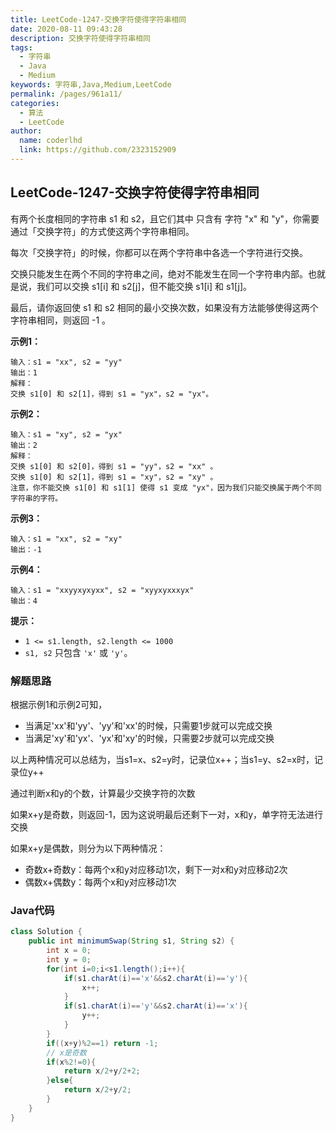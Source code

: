 ```yaml
---
title: LeetCode-1247-交换字符使得字符串相同
date: 2020-08-11 09:43:28
description: 交换字符使得字符串相同
tags: 
  - 字符串
  - Java
  - Medium
keywords: 字符串,Java,Medium,LeetCode
permalink: /pages/961a11/
categories: 
  - 算法
  - LeetCode
author: 
  name: coderlhd
  link: https://github.com/2323152909
---
```


## LeetCode-1247-交换字符使得字符串相同

有两个长度相同的字符串 s1 和 s2，且它们其中 只含有 字符 "x" 和 "y"，你需要通过「交换字符」的方式使这两个字符串相同。

每次「交换字符」的时候，你都可以在两个字符串中各选一个字符进行交换。

交换只能发生在两个不同的字符串之间，绝对不能发生在同一个字符串内部。也就是说，我们可以交换 s1[i] 和 s2[j]，但不能交换 s1[i] 和 s1[j]。

最后，请你返回使 s1 和 s2 相同的最小交换次数，如果没有方法能够使得这两个字符串相同，则返回 -1 。

<!--more-->

**示例1：**

```
输入：s1 = "xx", s2 = "yy"
输出：1
解释：
交换 s1[0] 和 s2[1]，得到 s1 = "yx"，s2 = "yx"。
```

**示例2：**

```
输入：s1 = "xy", s2 = "yx"
输出：2
解释：
交换 s1[0] 和 s2[0]，得到 s1 = "yy"，s2 = "xx" 。
交换 s1[0] 和 s2[1]，得到 s1 = "xy"，s2 = "xy" 。
注意，你不能交换 s1[0] 和 s1[1] 使得 s1 变成 "yx"，因为我们只能交换属于两个不同字符串的字符。
```

**示例3：**

```
输入：s1 = "xx", s2 = "xy"
输出：-1
```

**示例4：**

```
输入：s1 = "xxyyxyxyxx", s2 = "xyyxyxxxyx"
输出：4
```

**提示：**

- `1 <= s1.length, s2.length <= 1000`
- `s1, s2` 只包含 `'x'` 或 `'y'`。

### 解题思路

根据示例1和示例2可知，

- 当满足'xx'和'yy'、'yy'和'xx'的时候，只需要1步就可以完成交换
- 当满足'xy'和'yx'、'yx'和'xy'的时候，只需要2步就可以完成交换

以上两种情况可以总结为，当s1=x、s2=y时，记录位x++；当s1=y、s2=x时，记录位y++

通过判断x和y的个数，计算最少交换字符的次数

如果x+y是奇数，则返回-1，因为这说明最后还剩下一对，x和y，单字符无法进行交换

如果x+y是偶数，则分为以下两种情况：

- 奇数x+奇数y：每两个x和y对应移动1次，剩下一对x和y对应移动2次
- 偶数x+偶数y：每两个x和y对应移动1次

### Java代码

```java
class Solution {
    public int minimumSwap(String s1, String s2) {
        int x = 0;
        int y = 0;
        for(int i=0;i<s1.length();i++){
            if(s1.charAt(i)=='x'&&s2.charAt(i)=='y'){
                x++;
            }
            if(s1.charAt(i)=='y'&&s2.charAt(i)=='x'){
                y++;
            }
        }
        if((x+y)%2==1) return -1;
        // x是奇数
        if(x%2!=0){
            return x/2+y/2+2;
        }else{
            return x/2+y/2;
        }
    }
}
```

